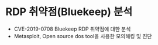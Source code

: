 # RDP 취약점(Bluekeep) 분석
- CVE-2019-0708 Bluekeep RDP 취약점에 대한 분석
- Metasploit, Open source dos tool을 사용한 모의해킹 및 진단
